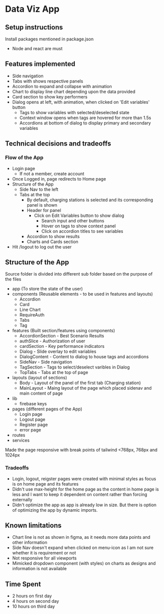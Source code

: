 # Data Viz App

## Setup instructions

Install packages mentioned in package.json
- Node and react are must

## Features implemented

- Side navigation 
- Tabs with shows respective panels
- Accordion to expand and collapse with animation
- Chart to display line chart depending upon the data provided
- Card section to show key performers
- Dialog opens at left, with animation, when clicked on 'Edit variables' button
  - Tags to show variables with selected/deselected state
  - Context window opens when tags are hovered for more than 1.5s
  - Accordions at bottom of dialog to display primary and secondary variables

## Technical decisions and tradeoffs

### Flow of the App

- Login page
  - If not a member, create account
- Once Logged in, page redirects to Home page
- Structure of the App
  - Side Nav to the left
  - Tabs at the top
    - By default, charging stations is selected and its corresponding panel is shown
    - Header for panel
      - Click on Edit Variables button to show dialog
        - Search input and other buttons
        - Hover on tags to show context panel
        - Click on accordion titles to see variables
    - Accordion to show results
    - Charts and Cards section
- Hit /logout to log out the user

## Structure of the App

Source folder is divided into different sub folder based on the purpose of the files

- app (To store the state of the user)
- components (Reusable elements - to be used in features and layouts)
  - Accordion
  - Card
  - Line Chart
  - RequireAuth
  - Tabs
  - Tag
- features (Built section/features using components)
  - AccordionSection - Best Scenario Results
  - authSlice - Authorization of user
  - cardSection - Key performance indicators
  - Dialog - Slide overlay to edit variables
  - DialogContent - Content to dialog to house tags and accordions
  - SideNav - Side navigation
  - TagSection - Tags to select/deselect varibles in Dialog
  - TopTabs - Tabs at the top of page
- layouts (layout of sections)
  - Body - Layout of the panel of the first tab (Charging station)
  - MainLayout - Maing layout of the page which placed sidenav and main content of page
- lib
  - firebase keys
- pages (different pages of the App)
  - Login page
  - Logout page
  - Register page
  - error page
- routes
- services

Made the page responsive with break points of tailwind <768px, 768px and 1024px

### Tradeoffs

- Login, logout, reigster pages were created with minimal styles as focus is on home page and its features
- Didn't use max-height for the home page as the content in home page is less and I want to keep it dependent on content rather than forcing externally
- Didn't optimize the app as app is already low in size. But there is option of optimizing the app by dynamic imports.

## Known limitations

- Chart line is not as shown in figma, as it needs more data points and other information
- Side Nav doesn't expand when clicked on menu-icon as I am not sure whether it is requirement or not
- Not responsive for all viewports
- Mimicked dropdown component (with styles) on charts as designs and information is not available

## Time Spent

- 2 hours on first day
- 4 hours on second day
- 10 hours on third day
